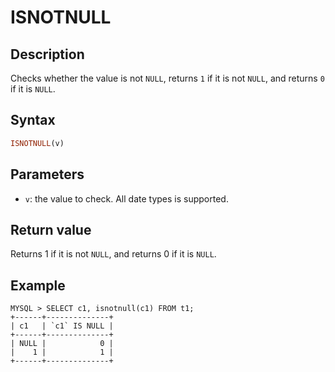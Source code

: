 # ISNOTNULL

## Description

Checks whether the value is not `NULL`, returns `1` if it is not `NULL`, and returns `0` if it is `NULL`.

## Syntax

```Haskell
ISNOTNULL(v)
```

## Parameters

- `v`: the value to check. All date types is supported.

## Return value

Returns 1 if it is not `NULL`, and returns 0 if it is `NULL`.

## Example

```plain text
MYSQL > SELECT c1, isnotnull(c1) FROM t1;
+------+--------------+
| c1   | `c1` IS NULL |
+------+--------------+
| NULL |            0 |
|    1 |            1 |
+------+--------------+
```
